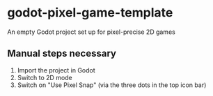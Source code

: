 # godot-pixel-game-template
An empty Godot project set up for pixel-precise 2D games

## Manual steps necessary

1. Import the project in Godot
2. Switch to 2D mode
3. Switch on "Use Pixel Snap" (via the three dots in the top icon bar)
